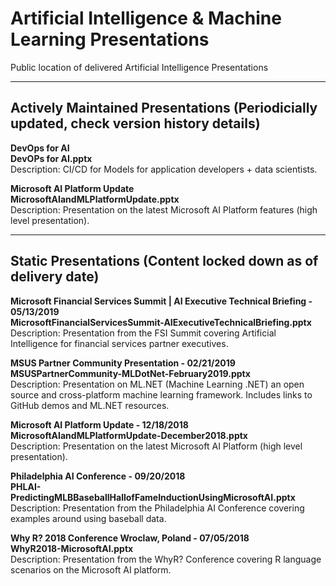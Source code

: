 # Artificial Intelligence & Machine Learning Presentations
Public location of delivered Artificial Intelligence Presentations

---
## Actively Maintained Presentations (Periodicially updated, check version history details)

**DevOps for AI**
<br>
**DevOPs for AI.pptx**
<br>
Description: CI/CD for Models for application developers + data scientists.


**Microsoft AI Platform Update**
<br>
**MicrosoftAIandMLPlatformUpdate.pptx**
<br>
Description: Presentation on the latest Microsoft AI Platform features (high level presentation).

---
## Static Presentations (Content locked down as of delivery date)

**Microsoft Financial Services Summit | AI Executive Technical Briefing - 05/13/2019**
<br>
**MicrosoftFinancialServicesSummit-AIExecutiveTechnicalBriefing.pptx**
<br>
Description: Presentation from the FSI Summit covering Artificial Intelligence for financial services partner executives.

**MSUS Partner Community Presentation - 02/21/2019**
<br>
**MSUSPartnerCommunity-MLDotNet-February2019.pptx**
<br>
Description: Presentation on ML.NET (Machine Learning .NET) an open source and cross-platform machine learning framework.  Includes links to GitHub demos and ML.NET resources.

**Microsoft AI Platform Update - 12/18/2018**
<br>
**MicrosoftAIandMLPlatformUpdate-December2018.pptx**
<br>
Description: Presentation on the latest Microsoft AI Platform (high level presentation).

**Philadelphia AI Conference - 09/20/2018**
<br>
**PHLAI-PredictingMLBBaseballHallofFameInductionUsingMicrosoftAI.pptx**
<br>
Description: Presentation from the Philadelphia AI Conference covering examples around using baseball data.

**Why R? 2018 Conference Wroclaw, Poland - 07/05/2018**
<br>
**WhyR2018-MicrosoftAI.pptx**
<br>
Description: Presentation from the WhyR? Conference covering R language scenarios on the Microsoft AI platform.
